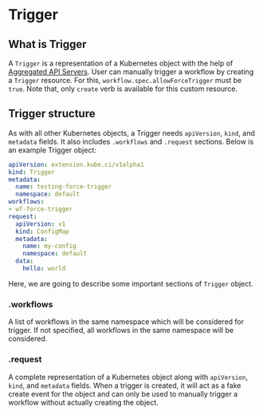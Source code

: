 # Trigger

## What is Trigger

A `Trigger` is a representation of a Kubernetes object with the help of [Aggregated API Servers](https://github.com/kubernetes/community/blob/master/contributors/design-proposals/api-machinery/aggregated-api-servers.md). User can manually trigger a workflow by creating a `Trigger` resource. For this, `workflow.spec.allowForceTrigger` must be `true`. Note that, only `create` verb is available for this custom resource.

## Trigger structure

As with all other Kubernetes objects, a Trigger needs `apiVersion`, `kind`, and `metadata` fields. It also includes `.workflows` and `.request` sections. Below is an example Trigger object:

```yaml
apiVersion: extension.kube.ci/v1alpha1
kind: Trigger
metadata:
  name: testing-force-trigger
  namespace: default
workflows:
- wf-force-trigger
request:
  apiVersion: v1
  kind: ConfigMap
  metadata:
    name: my-config
    namespace: default
  data:
    hello: world
```

Here, we are going to describe some important sections of `Trigger` object.

### .workflows

A list of workflows in the same namespace which will be considered for trigger. If not specified, all workflows in the same namespace will be considered.

### .request

A complete representation of a Kubernetes object along with `apiVersion`, `kind`, and `metadata` fields. When a trigger is created, it will act as a fake create event for the object and can only be used to manually trigger a workflow without actually creating the object.
